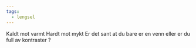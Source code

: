 ```yaml
---
tags:
  - lengsel
---
```

Kaldt mot varmt
Hardt mot mykt
Er det sant
at du bare er en venn
eller er du full av
kontraster
?
